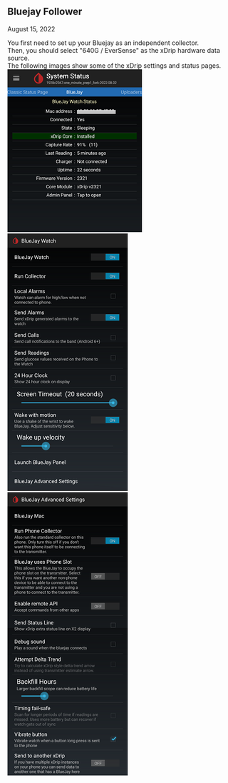 ## Bluejay Follower  
August 15, 2022 
  
You first need to set up your Bluejay as an independent collector.  
Then, you should select "640G / EverSense" as the xDrip hardware data source.  
The following images show some of the xDrip settings and status pages.    
![](./images/BluejayFollow_status.png)  
![](./images/BluejaySettings.png)  
![](./images/BluejayAdvancedSettings.png)  
